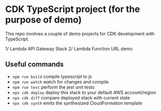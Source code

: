 # CDK TypeScript project (for the purpose of demo)

This repo involves a couple of demo projects for CDK development with TypeScript.

1/ Lambda API Gateway Stack
2/ Lambda Function URL demo

## Useful commands

* `npm run build`   compile typescript to js
* `npm run watch`   watch for changes and compile
* `npm run test`    perform the jest unit tests
* `npx cdk deploy`  deploy this stack to your default AWS account/region
* `npx cdk diff`    compare deployed stack with current state
* `npx cdk synth`   emits the synthesized CloudFormation template
